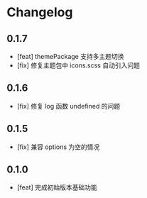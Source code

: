 # Changelog

## 0.1.7

- [feat] themePackage 支持多主题切换
- [fix] 修复主题包中 icons.scss 自动引入问题

## 0.1.6

- [fix] 修复 log 函数 undefined 的问题

## 0.1.5

- [fix] 兼容 options 为空的情况

## 0.1.0

- [feat] 完成初始版本基础功能